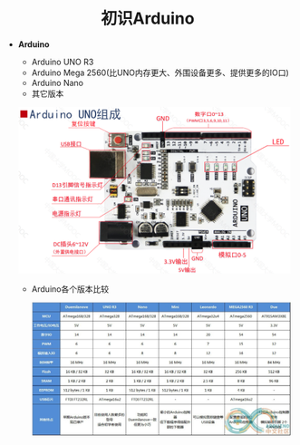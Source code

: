 # <center>初识Arduino</center>

- **Arduino**

  - Arduino UNO R3
  - Arduino Mega 2560(比UNO内存更大、外围设备更多、提供更多的IO口)
  - Arduino Nano
  - 其它版本

  ![img](assets/1.png)

  - Arduino各个版本比较

    ![](assets/Arduino各个版本比较.jpg)